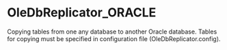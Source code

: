 OleDbReplicator_ORACLE
======================
Copying tables from one any database to another Oracle database. Tables for copying must be specified in configuration file (OleDbReplicator.config).

